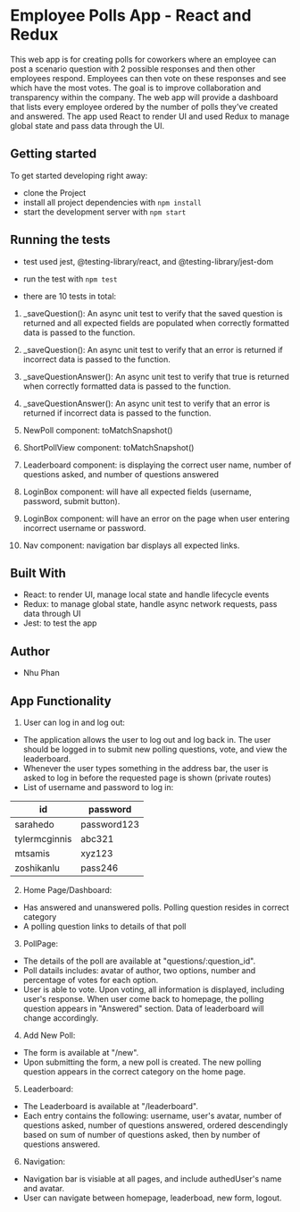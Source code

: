 # Employee Polls App - React and Redux

This web app is for creating polls for coworkers where an employee can post a scenario question with 2 possible responses and then other employees respond. Employees can then vote on these responses and see which have the most votes. The goal is to improve collaboration and transparency within the company. The web app will provide a dashboard that lists every employee ordered by the number of polls they’ve created and answered. The app used React to render UI and used Redux to manage global state and pass data through the UI.

## Getting started

To get started developing right away:

- clone the Project
- install all project dependencies with `npm install`
- start the development server with `npm start`

## Running the tests

- test used jest, @testing-library/react, and @testing-library/jest-dom
- run the test with `npm test`

- there are 10 tests in total:

1. _saveQuestion(): An async unit test to verify that the saved question is returned and all expected fields are populated when correctly formatted data is passed to the function.

2. _saveQuestion(): An async unit test to verify that an error is returned if incorrect data is passed to the function.

3. _saveQuestionAnswer(): An async unit test to verify that true is returned when correctly formatted data is passed to the function.

4. _saveQuestionAnswer(): An async unit test to verify that an error is returned if incorrect data is passed to the function.

5. NewPoll component: toMatchSnapshot()

6. ShortPollView component: toMatchSnapshot()

7. Leaderboard component: is displaying the correct user name, number of questions asked, and number of questions answered

8. LoginBox component: will have all expected fields (username, password, submit button).

9. LoginBox component: will have an error on the page when user entering incorrect username or password.

10. Nav component: navigation bar displays all expected links.

## Built With

- React: to render UI, manage local state and handle lifecycle events
- Redux: to manage global state, handle async network requests, pass data through UI
- Jest: to test the app

## Author
- Nhu Phan

## App Functionality

1. User can log in and log out:
- The application allows the user to log out and log back in. The user should be logged in to submit new polling questions, vote, and view the leaderboard.
- Whenever the user types something in the address bar, the user is asked to log in before the requested page is shown (private routes)
- List of username and password to log in:

| id | password |
|-----------------|------------------|
|sarahedo |password123
|tylermcginnis|abc321
|mtsamis |xyz123
|zoshikanlu |pass246

2. Home Page/Dashboard:
- Has answered and unanswered polls. Polling question resides in correct category
- A polling question links to details of that poll

3. PollPage:
- The details of the poll are available at "questions/:question_id".
- Poll datails includes: avatar of author, two options, number and percentage of votes for each option.
- User is able to vote. Upon voting, all information is displayed, including user's response. When user come back to homepage, the polling question appears in "Answered" section. Data of leaderboard will change accordingly.

4. Add New Poll:
- The form is available at "/new".
- Upon submitting the form, a new poll is created. The new polling question appears in the correct category on the home page.

5. Leaderboard:
- The Leaderboard is available at "/leaderboard".
- Each entry contains the following: username, user's avatar, number of questions asked, number of questions answered, ordered descendingly based on sum of number of questions asked, then by number of questions answered.

6. Navigation:
- Navigation bar is visiable at all pages, and include authedUser's name and avatar.
- User can navigate between homepage, leaderboad, new form, logout.

